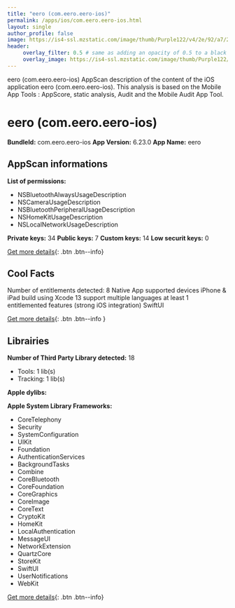 ```yaml
---
title: "eero (com.eero.eero-ios)"
permalink: /apps/ios/com.eero.eero-ios.html
layout: single
author_profile: false
image: https://is4-ssl.mzstatic.com/image/thumb/Purple122/v4/2e/92/a7/2e92a7a2-4c44-8339-44e5-25698de24ff8/AppIcon-0-0-1x_U007emarketing-0-7-0-0-85-220.png/512x512bb.jpg
header: 
     overlay_filter: 0.5 # same as adding an opacity of 0.5 to a black background
     overlay_image: https://is4-ssl.mzstatic.com/image/thumb/Purple122/v4/2e/92/a7/2e92a7a2-4c44-8339-44e5-25698de24ff8/AppIcon-0-0-1x_U007emarketing-0-7-0-0-85-220.png/512x512bb.jpg
---
```

eero (com.eero.eero-ios) AppScan description of the content of the iOS application eero (com.eero.eero-ios). This analysis is based on the Mobile App Tools : AppScore, static analysis, Audit and the Mobile Audit App Tool.

# eero (com.eero.eero-ios)

**BundleId:** com.eero.eero-ios
**App Version:** 6.23.0
**App Name:** eero


## AppScan informations 

**List of permissions:** 
- NSBluetoothAlwaysUsageDescription
- NSCameraUsageDescription
- NSBluetoothPeripheralUsageDescription
- NSHomeKitUsageDescription
- NSLocalNetworkUsageDescription
  
  
**Private keys:** 34
**Public keys:** 7
**Custom keys:** 14
**Low securit keys:** 0
  
[Get more details](/pricing.html){: .btn .btn--info}

## Cool Facts

Number of entitlements detected: 8
Native App
supported devices iPhone & iPad
build using Xcode 13
support multiple languages
at least 1 entitlemented features (strong iOS integration)
SwiftUI
  
[Get more details](/pricing.html){: .btn .btn--info }

## Librairies 
**Number of Third Party Library detected:** 18
- Tools: 1 lib(s)
- Tracking: 1 lib(s)


**Apple dylibs:**


**Apple System Library Frameworks:**
- CoreTelephony
- Security
- SystemConfiguration
- UIKit
- Foundation
- AuthenticationServices
- BackgroundTasks
- Combine
- CoreBluetooth
- CoreFoundation
- CoreGraphics
- CoreImage
- CoreText
- CryptoKit
- HomeKit
- LocalAuthentication
- MessageUI
- NetworkExtension
- QuartzCore
- StoreKit
- SwiftUI
- UserNotifications
- WebKit


  
[Get more details](/pricing.html){: .btn .btn--info}

